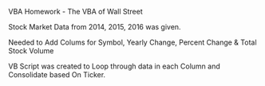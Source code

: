 VBA Homework - The VBA of Wall Street

Stock Market Data from 2014, 2015, 2016 was given.

Needed to Add Colums for Symbol, Yearly Change, Percent Change & Total Stock Volume

VB Script was created to Loop through data in each Column and Consolidate based On Ticker.


